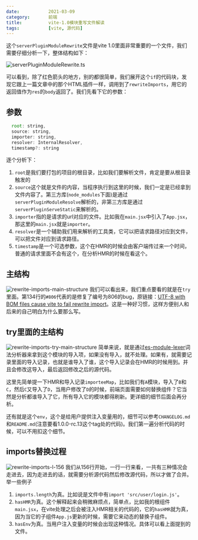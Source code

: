 ```yaml
---
date:           2021-03-09
category:       前端
title:          vite-1.0模块重写文件解读
tags:           [vite, 源代码]
---
```


这个`serverPluginModuleRewrite`文件是vite 1.0里面非常重要的一个文件，我们需要仔细分析一下，整体结构如下：
<!--more-->
![serverPluginModuleRewrite.ts](/assets/images/vite/server-plugin-module-rewrite.png)

可以看到，除了红色箭头的地方，别的都很简单，我们展开这个`if`的代码块，发现它跟上一篇文章中的那个HTML插件一样，调用到了`rewriteImports`，用它的返回值作为`res`的`body`返回了。我们先看下它的参数：

## 参数
```jsx
  root: string,
  source: string,
  importer: string,
  resolver: InternalResolver,
  timestamp?: string
```
逐个分析下：
1. `root`是我们要打包的项目的根目录，比如我们要解析文件，肯定是要从根目录触发的
2. `source`这个就是文件的内容，当程序执行到这里的时候，我们一定是已经拿到文件内容了。第三方库(`node_modules`下面)是通过`serverPluginModuleResolve`解析的，非第三方库是通过`serverPluginServeStatic`来解析的。
3. `importer`指的是请求的url对应的文件。比如我在`main.jsx`中引入了`App.jsx`，那这里的`main.jsx`就是`importer`。
4. `resolver`是一个辅助我们用来解析的工具类，它可以把请求路径对应到文件，可以把文件对应到请求路径。
5. `timestamp`是一个可选参数，这个在HMR的时候会由客户端传过来一个时间，普通的请求里面不会有这个，在分析HMR的时候在看这个。

## 主结构

![rewrite-imports-main-structure](/assets/images/vite/rewrite-imports-main-structure.png)
我们可以看出来，我们重点要看的就是在`try`里面。第134行的`#806`代表的是修复了编号为806的bug，原链接：[UTF-8 with BOM files cause vite to fail rewrite import](https://github.com/vitejs/vite/issues/806)。这是一种好习惯，这样方便别人和后来的自己明白为什么要那么写。

## try里面的主结构

![rewrite-imports-try-main-structure](/assets/images/vite/rewrite-imports-try-main-structure.png)
简单来说，就是通过[es-module-lexer]()词法分析器来拿到这个模块的导入项，如果没有导入，就不处理。如果有，就需要记录里面的导入记录，也就是谁导入了谁，这个导入记录会在HMR的时候用到。并且会修改这导入，最后返回修改之后的源代码。

这里先简单提一下HMR和导入记录`importeeMap`，比如我们有`A`模块，导入了`B`和`C`，然后`C`又导入了`D`，当用户修改了`D`的时候，前端页面需要如何替换组件？它当然是分析都谁导入了它，所有导入它的模块都得刷新。更详细的细节后面会再分析。

还有就是这个`env`，这个是给用户提供注入变量用的，细节可以参考`CHANGELOG.md`和`README.md`(注意要看1.0.0-rc.13这个tag处的代码)。我们第一遍分析代码的时候，可以不用扣这个细节。

## imports替换过程

![rewrite-imports-l-156](/assets/images/vite/rewrite-imports-l-156.png)
我们从156行开始，一行一行来看，一共有三种情况会走进去，因为走进去的话，就需要分析源代码然后修改源代码，所以才做了合并。举一些例子
1. `imports.length`为真。比如说是文件中有`import 'src/user/login.js'`。
2. `hasHMR`为真。这个解释起来会稍微麻烦点，简单点，比如我的根组件`main.jsx`，在vite处理之后会被注入HMR相关的代码的，它的`hasHMR`就为真，因为当它的子组件`App.js`更新的时候，需要它来动态的替换子组件。
3. `hasEnv`为真。当用户注入变量的时候会出现这种情况。具体可以看上面提到的文件。

